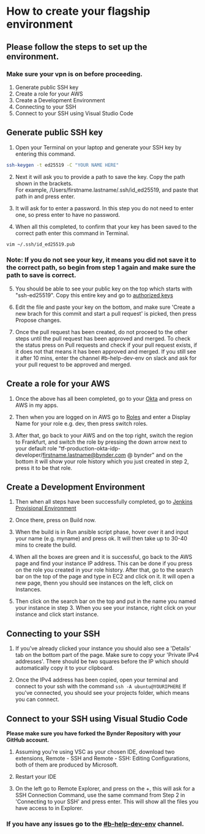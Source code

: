 # How to create your flagship environment
## Please follow the steps to set up the environment.
### **Make sure your vpn is on before proceeding.**
  1. Generate public SSH key
  2. Create a role for your AWS
  3. Create a Development Environment
  4. Connecting to your SSH
  5. Connect to your SSH using Visual Studio Code
  
## Generate public SSH key
  1. Open your Terminal on your laptop and generate your SSH key by entering this command.
 ```bash
 ssh-keygen -t ed25519 -C "YOUR NAME HERE"
```
  2. Next it will ask you to provide a path to save the key. Copy the path shown in the brackets. 
 <br /> For example, /Users/firstname.lastname/.ssh/id_ed25519, and paste that path in and press enter.
 
  3. It will ask for to enter a password. In this step you do not need to enter one, so press enter to have no password.
 
  4. When all this completed, to confirm that your key has been saved to the correct path enter this command in Terminal.
  ```bash
  vim ~/.ssh/id_ed25519.pub
  ```
  
  ### **Note: If you do not see your key, it means you did not save it to the correct path, so begin from step 1 again and make sure the path to save is correct.**
  
  5. You should be able to see your public key on the top which starts with "ssh-ed25519". Copy this entire key and go to [authorized keys](https://github.com/Bynder/env-provisioning-scripts/blob/master/user_access/authorized_keys)
  
  6. Edit the file and paste your key on the bottom, and make sure 'Create a new brach for this commit and start a pull request' is picked, then press Propose changes.
  
  7. Once the pull request has been created, do not proceed to the other steps until the pull request has been approved and merged. To check the status press on Pull requests and check if your pull request exists, if it does not that means it has been approved and merged. If you still see it after 10 mins, enter the channel #b-help-dev-env on slack and ask for your pull request to be approved and merged.
  
## Create a role for your AWS

  1. Once the above has all been completed, go to your [Okta](https://bynder.okta.com/app/UserHome) and press on AWS in my apps.
  
  2. Then when you are logged on in AWS go to [Roles](https://signin.aws.amazon.com/switchrole?roleName=tf-development-cross-account-iam-developer&account=bynder-development) and enter a Display Name for your role e.g. dev, then press switch roles.
  
  3. After that, go back to your AWS and on the top right, switch the region to Frankfurt, and switch the role by pressing the down arrow next to your default role "tf-production-okta-idp-developer/firstname.lastname@bynder.com @ bynder" and on the bottom it will show your role history which you just created in step 2, press it to be that role.

## Create a Development Environment

  1. Then when all steps have been successfully completed, go to [Jenkins Provisional Environment](https://jenkins.shared.eu-west-1.bynder.cloud/job/bynder-github/job/env-provisioning-scripts/job/master/)
  
  2. Once there, press on Build now.
  
  3. When the build is in Run ansible script phase, hover over it and input your name (e.g. myname) and press ok. It will then take up to 30-40 mins to create the build.
  
  4. When all the boxes are green and it is successful, go back to the AWS page and find your instance IP address. This can be done if you press on the role you created in your role history. After that, go to the search bar on the top of the page and type in EC2 and click on it. It will open a new page, thenn you should see instances on the left, click on Instances. 
  
  5. Then click on the search bar on the top and put in the name you named your instance in step 3. When you see your instance, right click on your instance and click start instance.
  
  ## Connecting to your SSH
  
  1. If you've already clicked your instance you should also see a 'Details' tab on the bottom part of the page. Make sure to copy your 'Private IPv4 addresses'. There should be two squares before the IP which should automatically copy it to your clipboard.
  
  2. Once the IPv4 address has been copied, open your terminal and connect to your ssh with the command ``` ssh -A ubuntu@YOURIPHERE ``` If you've connected, you should see your projects folder, which means you can connect.
  
  ## Connect to your SSH using Visual Studio Code
  
  **Please make sure you have forked the Bynder Repository with your GitHub account.**
  
  1. Assuming you're using VSC as your chosen IDE, download two extensions, Remote - SSH and Remote - SSH: Editing Configurations, both of them are produced by Microsoft.
  
  2. Restart your IDE
  
  3. On the left go to Remote Explorer, and press on the +, this will ask for a SSH Connection Command, use the same command from Step 2 in 'Connecting to your SSH' and press enter. This will show all the files you have access to in Explorer.

### If you have any issues go to the [#b-help-dev-env](https://bynder.slack.com/archives/CARGM7PL0) channel.
